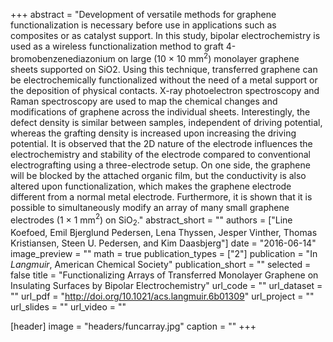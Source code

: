+++
abstract = "Development of versatile methods for graphene functionalization is necessary before use in applications such as composites or as catalyst support. In this study, bipolar electrochemistry is used as a wireless functionalization method to graft 4-bromobenzenediazonium on large (10 × 10 mm$^2$) monolayer graphene sheets supported on SiO2. Using this technique, transferred graphene can be electrochemically functionalized without the need of a metal support or the deposition of physical contacts. X-ray photoelectron spectroscopy and Raman spectroscopy are used to map the chemical changes and modifications of graphene across the individual sheets. Interestingly, the defect density is similar between samples, independent of driving potential, whereas the grafting density is increased upon increasing the driving potential. It is observed that the 2D nature of the electrode influences the electrochemistry and stability of the electrode compared to conventional electrografting using a three-electrode setup. On one side, the graphene will be blocked by the attached organic film, but the conductivity is also altered upon functionalization, which makes the graphene electrode different from a normal metal electrode. Furthermore, it is shown that it is possible to simultaneously modify an array of many small graphene electrodes (1 × 1 mm$^2$) on SiO$_2$."
abstract_short = ""
authors = ["Line Koefoed, Emil Bjerglund Pedersen, Lena Thyssen, Jesper Vinther, Thomas Kristiansen, Steen U. Pedersen, and Kim Daasbjerg"]
date = "2016-06-14"
image_preview = ""
math = true
publication_types = ["2"]
publication = "In *Langmuir*, American Chemical Society"
publication_short = ""
selected = false
title = "Functionalizing Arrays of Transferred Monolayer Graphene on Insulating Surfaces by Bipolar Electrochemistry"
url_code = ""
url_dataset = ""
url_pdf = "http://doi.org/10.1021/acs.langmuir.6b01309"
url_project = ""
url_slides = ""
url_video = ""

[header]
image = "headers/funcarray.jpg"
caption = ""
+++
